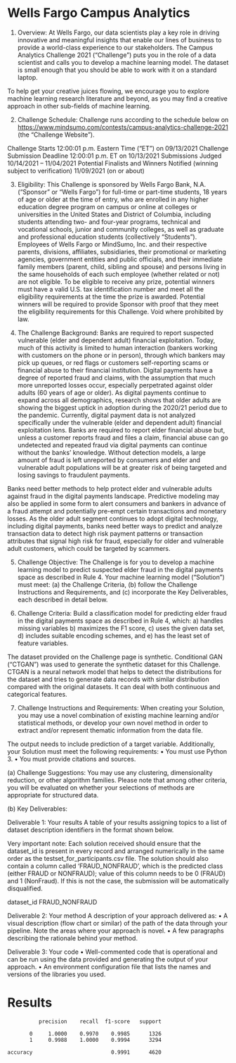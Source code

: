 # Wells Fargo Campus Analytics 
1.	Overview: At Wells Fargo, our data scientists play a key role in driving innovative and meaningful insights that enable our lines of business to provide a world-class experience to our stakeholders. The Campus Analytics Challenge 2021 (“Challenge”) puts you in the role of a data scientist and calls you to develop a machine learning model. The dataset is small enough that you should be able to work with it on a standard laptop.

To help get your creative juices flowing, we encourage you to explore machine learning research literature and beyond, as you may find a creative approach in other sub-fields of machine learning. 

2.	Challenge Schedule: Challenge runs according to the schedule below on https://www.mindsumo.com/contests/campus-analytics-challenge-2021 (the “Challenge Website”). 

Challenge Starts 	12:00:01 p.m. Eastern Time (“ET”) on 09/13/2021
Challenge Submission Deadline	12:00:01 p.m. ET on 10/13/2021
Submissions Judged 
10/14/2021 – 11/04/2021
Potential Finalists and Winners Notified (winning subject to verification) 	11/09/2021 (on or about)

3.	Eligibility: This Challenge is sponsored by Wells Fargo Bank, N.A. (“Sponsor” or “Wells Fargo”) for full-time or part-time students, 18 years of age or older at the time of entry, who are enrolled in any higher education degree program on campus or online at colleges or universities in the United States and District of Columbia, including students attending two- and four-year programs, technical and vocational schools, junior and community colleges, as well as graduate and professional education students (collectively “Students”). Employees of Wells Fargo or MindSumo, Inc. and their respective parents, divisions, affiliates, subsidiaries, their promotional or marketing agencies, government entities and public officials, and their immediate family members (parent, child, sibling and spouse) and persons living in the same households of each such employee (whether related or not) are not eligible. To be eligible to receive any prize, potential winners must have a valid U.S. tax identification number and meet all the eligibility requirements at the time the prize is awarded. Potential winners will be required to provide Sponsor with proof that they meet the eligibility requirements for this Challenge. Void where prohibited by law.

4.	The Challenge Background: Banks are required to report suspected vulnerable (elder and dependent adult) financial exploitation. Today, much of this activity is limited to human interaction (bankers working with customers on the phone or in person), through which bankers may pick up queues, or red flags or customers self-reporting scams or financial abuse to their financial institution. Digital payments have a degree of reported fraud and claims, with the assumption that much more unreported losses occur, especially perpetrated against older adults (60 years of age or older). As digital payments continue to expand across all demographics, research shows that older adults are showing the biggest uptick in adoption during the 2020/21 period due to the pandemic. Currently, digital payment data is not analyzed specifically under the vulnerable (elder and dependent adult) financial exploitation lens. Banks are required to report elder financial abuse but, unless a customer reports fraud and files a claim, financial abuse can go undetected and repeated fraud via digital payments can continue without the banks’ knowledge. Without detection models, a large amount of fraud is left unreported by consumers and elder and vulnerable adult populations will be at greater risk of being targeted and losing savings to fraudulent payments.

Banks need better methods to help protect elder and vulnerable adults against fraud in the digital payments landscape. Predictive modeling may also be applied in some form to alert consumers and bankers in advance of a fraud attempt and potentially pre-empt certain transactions and monetary losses. As the older adult segment continues to adopt digital technology, including digital payments, banks need better ways to predict and analyze transaction data to detect high risk payment patterns or transaction attributes that signal high risk for fraud, especially for older and vulnerable adult customers, which could be targeted by scammers.

5.	Challenge Objective: The Challenge is for you to develop a machine learning model to predict suspected elder fraud in the digital payments space as described in Rule 4. Your machine learning model (“Solution”) must meet: (a) the Challenge Criteria, (b) follow the Challenge Instructions and Requirements, and (c) incorporate the Key Deliverables, each described in detail below. 

6.	Challenge Criteria:  Build a classification model for predicting elder fraud in the digital payments space as described in Rule 4, which:
a)	handles missing variables
b)	maximizes the F1 score, 
c)	uses the given data set, 
d)	includes suitable encoding schemes, and
e)	has the least set of feature variables.

The dataset provided on the Challenge page is synthetic. Conditional GAN (“CTGAN”) was used to generate the synthetic dataset for this Challenge. CTGAN is a neural network model that helps to detect the distributions for the dataset and tries to generate data records with similar distribution compared with the original datasets. It can deal with both continuous and categorical features.

7.	Challenge Instructions and Requirements: When creating your Solution, you may use a novel combination of existing machine learning and/or statistical methods, or develop your own novel method in order to extract and/or represent thematic information from the data file. 

The output needs to include prediction of a target variable. Additionally, your Solution must meet the following requirements:
•	You must use Python 3. 
•	You must provide citations and sources.

(a)	Challenge Suggestions: You may use any clustering, dimensionality reduction, or other algorithm families. Please note that among other criteria, you will be evaluated on whether your selections of methods are appropriate for structured data.

(b)	Key Deliverables: 
 
Deliverable 1: Your results
A table of your results assigning topics to a list of dataset description identifiers in the format shown below. 

Very important note: Each solution received should ensure that the dataset_id is present in every record and arranged numerically in the same order as the testset_for_participants.csv file. The solution should also contain a column called ‘FRAUD_NONFRAUD’, which is the predicted class (either FRAUD or NONFRAUD); value of this column needs to be 0 (FRAUD) and 1 (NonFraud). If this is not the case, the submission will be automatically disqualified. 

dataset_id	FRAUD_NONFRAUD

Deliverable 2: Your method 
A description of your approach delivered as:
•	A visual description (flow chart or similar) of the path of the data through your pipeline. Note the areas where your approach is novel. 
•	A few paragraphs describing the rationale behind your method.

Deliverable 3: Your code
•	Well-commented code that is operational and can be run using the data provided and generating the output of your approach.
•	An environment configuration file that lists the names and versions of the libraries you used. 

# Results
 
              precision    recall  f1-score   support

           0     1.0000    0.9970    0.9985      1326
           1     0.9988    1.0000    0.9994      3294

    accuracy                         0.9991      4620





